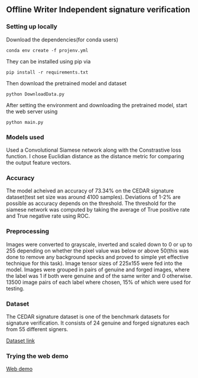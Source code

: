 ## Offline Writer Independent signature verification

### Setting up locally

Download the dependencies(for conda users)

	conda env create -f projenv.yml
	
They can be installed using pip via
    
    pip install -r requirements.txt
    
Then download the pretrained model and dataset

    python DownloadData.py
    
After setting the environment and downloading the pretrained model, start the web server using

	python main.py

### Models used
Used a Convolutional Siamese network along with the Constrastive loss function. I chose Euclidian distance as the distance metric for comparing the output feature vectors.

### Accuracy
The model acheived an accuracy of 73.34% on the CEDAR signature dataset(test set size was around 4100 samples). 
Deviations of 1-2% are possible as accuracy depends on the threshold.
The threshold for the siamese network was computed by taking the average of True positive rate and True negative rate using ROC.

### Preprocessing
Images were converted to grayscale, inverted and scaled down to 0 or up to 255 depending on whether the pixel value was below or above 50(this was done to remove any background specks and proved to simple yet effective technique for this task).
Image tensor sizes of 225x155 were fed into the model.
Images were grouped in pairs of genuine and forged images, where the label was 1 if both were genuine and of the same writer and 0 otherwise.
13500 image pairs of each label where chosen, 15% of which were used for testing.

### Dataset
The CEDAR signature dataset is one of the benchmark datasets for signature verification. It consists of 24 genuine and forged signatures each from 55 different signers.

[Dataset link](http://www.cedar.buffalo.edu/NIJ/data/signatures.rar)

### Trying the web demo
[Web demo](https://signature-verification.herokuapp.com/)
